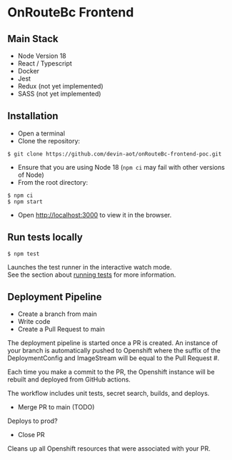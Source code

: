 # OnRouteBc Frontend


## Main Stack

- Node Version 18
- React / Typescript
- Docker
- Jest
- Redux (not yet implemented)
- SASS (not yet implemented)

## Installation

* Open a terminal
* Clone the repository:

```
$ git clone https://github.com/devin-aot/onRouteBc-frontend-poc.git
```

* Ensure that you are using Node 18 (`npm ci` may fail with other versions of Node)
* From the root directory:

```
$ npm ci
$ npm start
```

* Open [http://localhost:3000](http://localhost:3000) to view it in the browser.


## Run tests locally

```
$ npm test
```

Launches the test runner in the interactive watch mode.\
See the section about [running tests](https://facebook.github.io/create-react-app/docs/running-tests) for more information.

## Deployment Pipeline

* Create a branch from main
* Write code
* Create a Pull Request to main

The deployment pipeline is started once a PR is created. An instance of your branch is automatically pushed to Openshift where the suffix of the DeploymentConfig and ImageStream will be equal to the Pull Request #.

Each time you make a commit to the PR, the Openshift instance will be rebuilt and deployed from GitHub actions.

The workflow includes unit tests, secret search, builds, and deploys.

* Merge PR to main (TODO)

Deploys to prod?

* Close PR

Cleans up all Openshift resources that were associated with your PR.

